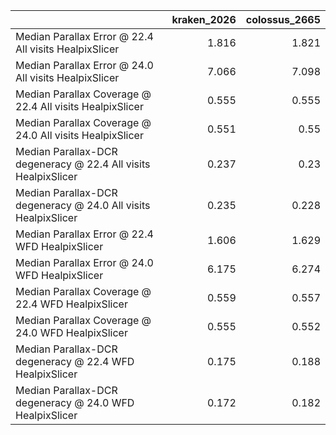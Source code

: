 |                                                                |   kraken_2026 |   colossus_2665 |
|:---------------------------------------------------------------|--------------:|----------------:|
| Median Parallax Error @ 22.4 All visits HealpixSlicer          |         1.816 |           1.821 |
| Median Parallax Error @ 24.0 All visits HealpixSlicer          |         7.066 |           7.098 |
| Median Parallax Coverage @ 22.4 All visits HealpixSlicer       |         0.555 |           0.555 |
| Median Parallax Coverage @ 24.0 All visits HealpixSlicer       |         0.551 |           0.55  |
| Median Parallax-DCR degeneracy @ 22.4 All visits HealpixSlicer |         0.237 |           0.23  |
| Median Parallax-DCR degeneracy @ 24.0 All visits HealpixSlicer |         0.235 |           0.228 |
| Median Parallax Error @ 22.4 WFD HealpixSlicer                 |         1.606 |           1.629 |
| Median Parallax Error @ 24.0 WFD HealpixSlicer                 |         6.175 |           6.274 |
| Median Parallax Coverage @ 22.4 WFD HealpixSlicer              |         0.559 |           0.557 |
| Median Parallax Coverage @ 24.0 WFD HealpixSlicer              |         0.555 |           0.552 |
| Median Parallax-DCR degeneracy @ 22.4 WFD HealpixSlicer        |         0.175 |           0.188 |
| Median Parallax-DCR degeneracy @ 24.0 WFD HealpixSlicer        |         0.172 |           0.182 |
